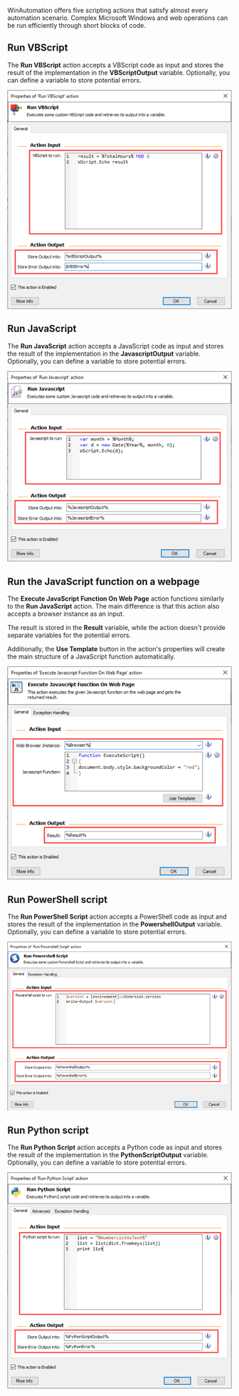 WinAutomation offers five scripting actions that satisfy almost every automation scenario. Complex Microsoft Windows and web operations can be run efficiently through short blocks of code. 

## Run VBScript

The **Run VBScript** action accepts a VBScript code as input and stores the result of the implementation in the **VBScriptOutput** variable. Optionally, you can define a variable to store potential errors. 

![The Run VBScript action.](..\media\run-vbscript.png)

## Run JavaScript

The **Run JavaScript** action accepts a JavaScript code as input and stores the result of the implementation in the **JavascriptOutput** variable. Optionally, you can define a variable to store potential errors. 

![The Run JavaScript action.](..\media\run-javascript.png)

## Run the JavaScript function on a webpage

The **Execute JavaScript Function On Web Page** action functions similarly to the **Run JavaScript** action. The main difference is that this action also accepts a browser instance as an input.

The result is stored in the **Result** variable, while the action doesn't provide separate variables for the potential errors. 

Additionally, the **Use Template** button in the action's properties will create the main structure of a JavaScript function automatically.

![The Execute JavaScript Function On Web Page action.](..\media\run-javascript-browser.png)

## Run PowerShell script

The **Run PowerShell Script** action accepts a PowerShell code as input and stores the result of the implementation in the **PowershellOutput** variable. Optionally, you can define a variable to store potential errors. 

![The Run PowerShell Script action.](..\media\run-powershell.png)

## Run Python script

The **Run Python Script** action accepts a Python code as input and stores the result of the implementation in the **PythonScriptOutput** variable. Optionally, you can define a variable to store potential errors. 

![The Run Python Script action.](..\media\run-python.png)
